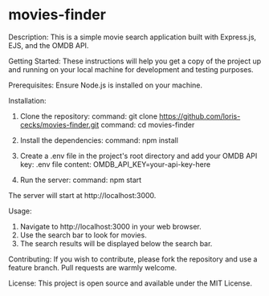 # movies-finder

Description:
This is a simple movie search application built with Express.js, EJS, and the OMDB API.

Getting Started:
These instructions will help you get a copy of the project up and running on your local machine for development and testing purposes.

Prerequisites:
Ensure Node.js is installed on your machine.

Installation:
1. Clone the repository:
   command: git clone https://github.com/loris-cecks/movies-finder.git
   command: cd movies-finder

2. Install the dependencies:
   command: npm install

3. Create a .env file in the project's root directory and add your OMDB API key:
   .env file content: OMDB_API_KEY=your-api-key-here

4. Run the server:
   command: npm start

The server will start at http://localhost:3000.

Usage:
1. Navigate to http://localhost:3000 in your web browser.
2. Use the search bar to look for movies.
3. The search results will be displayed below the search bar.

Contributing:
If you wish to contribute, please fork the repository and use a feature branch. Pull requests are warmly welcome.

License:
This project is open source and available under the MIT License.
